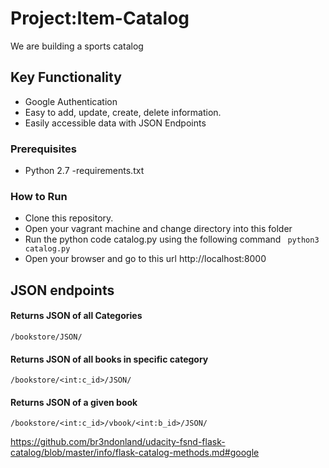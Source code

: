 # Project:Item-Catalog
We are building a sports catalog

## Key Functionality
  - Google Authentication
  - Easy to add, update, create, delete information.
  - Easily accessible data with JSON Endpoints


### Prerequisites
  - Python 2.7
  -requirements.txt

### How to Run
- Clone this repository.
- Open your vagrant machine and change directory into this folder
- Run the python code catalog.py using the following command
` python3 catalog.py`
- Open your browser and go to this url http://localhost:8000

## JSON endpoints
#### Returns JSON of all Categories
`/bookstore/JSON/`
#### Returns JSON of all books in specific category
`/bookstore/<int:c_id>/JSON/`
#### Returns JSON of a given book
`/bookstore/<int:c_id>/vbook/<int:b_id>/JSON/`

https://github.com/br3ndonland/udacity-fsnd-flask-catalog/blob/master/info/flask-catalog-methods.md#google

